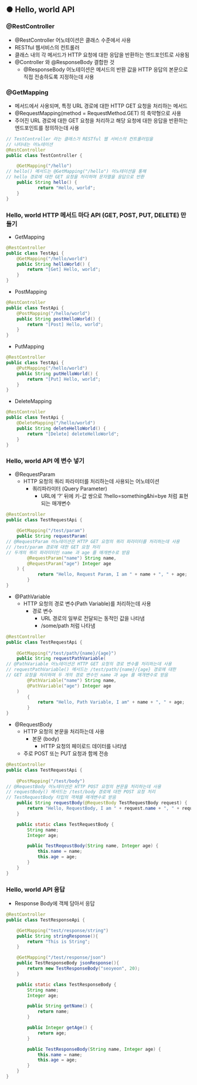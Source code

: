 ## ● Hello, world API

### @RestController

- @RestController 어노테이션은 클래스 수준에서 사용
- RESTful 웹서비스의 컨트롤러
- 클래스 내의 각 메서드가 HTTP 요청에 대한 응답을 반환하는 엔드포인트로 사용됨
- @Controller 와 @ResponseBody 결합한 것
    - @ResponseBody 어노테이션은 메서드의 반환 값을 HTTP 응답의 본문으로 직접 전송하도록 지정하는데 사용

### @GetMapping

- 메서드에서 사용되며, 특정 URL 경로에 대한 HTTP GET 요청을 처리하는 메서드
- @RequestMapping(method = RequestMethod.GET) 의 축약형으로 사용
- 주어진 URL 경로에 대한 GET 요청을 처리하고 해당 요청에 대한 응답을 반환하는 엔드포인트를 정의하는데 사용

```java
// TestController 라는 클래스가 RESTful 웹 서비스의 컨트롤러임을 
// 나타내는 어노테이션
@RestController  
public class TestController {

	@GetMapping("/hello")
// hello() 메서드는 @GetMapping("/hello") 어노테이션을 통해
// hello 경로에 대한 GET 요청을 처리하며 문자열을 응답으로 반환
	public String hello() {
			return "Hello, world";
	}
}
```

### Hello, world HTTP 메서드 마다 API (GET, POST, PUT, DELETE) 만들기

- GetMapping

```java
@RestController
public class TestApi {
	@GetMapping("/hello/world")
	public String helloWorld() {
		return "[Get] Hello, world";
	}
}
```

- PostMapping

```java
@RestController
public class TestApi {
	@PostMapping("/hello/world")
	public String postHelloWorld() {
		return "[Post] Hello, world";
	}
}
```

- PutMapping

```java
@RestController
public class TestApi {
	@PutMapping("/hello/world")
	public String putHelloWorld() {
		return "[Put] Hello, world";
	}
}
```

- DeleteMapping

```java
@RestController
public class TestApi {
	@DeleteMapping("/hello/world")
	public String deleteHelloWorld() {
		return "[Delete] deleteHelloWorld";
	}
}
```

### Hello, world API 에 변수 넣기

- @RequestParam
    - HTTP 요청의 쿼리 파라미터를 처리하는데 사용되는 어노테이션
        - 쿼리파라미터 (Query Parameter)
            - URL에 ‘?’ 뒤에 키-값 쌍으로 ?hello=something&hi=bye 처럼 표현되는 매개변수

```java
@RestController
public class TestRequestApi {
	
	@GetMapping("/test/param")
	public String requestParam(
// @RequestParam 어노테이션은 HTTP GET 요청의 쿼리 파라미터를 처리하는데 사용
// /test/param 경로에 대한 GET 요청 처리
// 두개의 쿼리 파라미터인 name 과 age 를 매개변수로 받음
		@RequestParam("name") String name,
		@RequestParam("age") Integer age
	) {
			return "Hello, Request Param, I am " + name + ", " + age;
		}
}
```

- @PathVariable
    - HTTP 요청의 경로 변수(Path Variable)를 처리하는데 사용
        - 경로 변수
            - URL 경로의 일부로 전달되는 동적인 값을 나타냄
            - /some/path 처럼 나타냄

```java
@RestController
public class TestRequestApi {
	
	@GetMapping("/test/path/{name}/{age}")
	public String requestPathVariable(
// @PathVariable 어노테이션은 HTTP GET 요청의 경로 변수를 처리하는데 사용
// requestPathVariable() 메서드는 /test/path/{name}/{age} 경로에 대한
// GET 요청을 처리하며 두 개의 경로 변수인 name 과 age 를 매개변수로 받음
		@PathVariable("name") String name,
		@PathVariable("age") Integer age
	)
		{
			return "Hello, Path Variable, I am" + name + ", " + age;
		}
}
```

- @RequestBody
    - HTTP 요청의 본문을 처리하는데 사용
        - 본문 (body)
            - HTTP 요청의 페이로드 데이터를 나타냄
    - 주로 POST 또는 PUT 요청과 함께 전송

```java
@RestController
public class TestRequestApi {
	
	@PostMapping("/test/body")
// @RequestBody 어노테이션은 HTTP POST 요청의 본문을 처리하는데 사용
// requestBody() 메서드는 /test/body 경로에 대한 POST 요청 처리
// TestRequestBody 타입의 객체를 매개변수로 받음
	public String requestBody(@RequestBody TestRequestBody request) {
		return "Hello, RequestBody, I am " + request.name + ", " + request.age;
	}

	public static class TestRequestBody {
		String name;
		Integer age;

		public TestReqeustBody(String name, Integer age) {
			this.name = name;
			this.age = age;
		}
	}
}
```

### Hello, world API 응답

- Response Body에 객체 담아서 응답

```java
@RestController
public class TestResponseApi {

    @GetMapping("test/response/string")
    public String stringResponse(){
        return "This is String";
    }

    @GetMapping("/test/response/json")
    public TestResponseBody jsonResponse(){
        return new TestResponseBody("seoyeon", 20);
    }

    public static class TestResponseBody {
        String name;
        Integer age;

        public String getName() {
            return name;
        }

        public Integer getAge() {
            return age;
        }

        public TestResponseBody(String name, Integer age) {
            this.name = name;
            this.age = age;
        }
    }
}
```